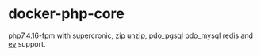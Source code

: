 # docker-php-core

php7.4.16-fpm with supercronic, zip unzip, pdo_pgsql pdo_mysql redis and [ev](https://www.php.net/manual/zh/book.ev.php) support. 